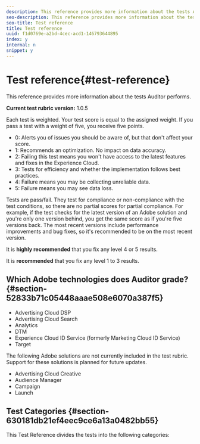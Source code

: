 ```yaml
---
description: This reference provides more information about the tests Auditor performs.
seo-description: This reference provides more information about the tests Auditor performs.
seo-title: Test reference
title: Test reference
uuid: f1d0769e-a2bd-4cec-acd1-146793644895
index: y
internal: n
snippet: y
---
```


# Test reference{#test-reference}

This reference provides more information about the tests Auditor performs.

**Current test rubric version:** 1.0.5

Each test is weighted. Your test score is equal to the assigned weight. If you pass a test with a weight of five, you receive five points.

* 0: Alerts you of issues you should be aware of, but that don't affect your score. 
* 1: Recommends an optimization. No impact on data accuracy. 
* 2: Failing this test means you won't have access to the latest features and fixes in the Experience Cloud. 
* 3: Tests for efficiency and whether the implementation follows best practices. 
* 4: Failure means you may be collecting unreliable data. 
* 5: Failure means you may see data loss.

Tests are pass/fail. They test for compliance or non-compliance with the test conditions, so there are no partial scores for partial compliance. For example, if the test checks for the latest version of an Adobe solution and you're only one version behind, you get the same score as if you're five versions back. The most recent versions include performance improvements and bug fixes, so it's recommended to be on the most recent version.

It is **highly recommended** that you fix any level 4 or 5 results.

It is **recommended** that you fix any level 1 to 3 results.

## Which Adobe technologies does Auditor grade? {#section-52833b71c05448aaae508e6070a387f5}

* Advertising Cloud DSP 
* Advertising Cloud Search 
* Analytics 
* DTM 
* Experience Cloud ID Service (formerly Marketing Cloud ID Service) 
* Target

The following Adobe solutions are not currently included in the test rubric. Support for these solutions is planned for future updates.

* Advertising Cloud Creative 
* Audience Manager 
* Campaign 
* Launch

## Test Categories {#section-630181db21ef4eec9ce6a13a0482bb55}

This Test Reference divides the tests into the following categories: 
